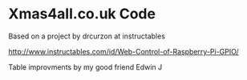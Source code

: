 Xmas4all.co.uk Code
==================

Based on a project by drcurzon at instructables

http://www.instructables.com/id/Web-Control-of-Raspberry-Pi-GPIO/

Table improvments by my good friend Edwin J

